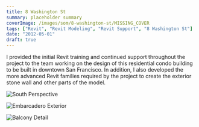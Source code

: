 ```yaml
---
title: 8 Washington St
summary: placeholder summary
coverImage: /images/som/8-washington-st/MISSING_COVER
tags: ["Revit", "Revit Modeling", "Revit Support", "8 Washington St"]
date: "2012-05-01"
draft: true
---
```


I provided the initial Revit training and continued support throughout the project to the team working on the design of this residential condo building to be built in downtown San Francisco. In addition, I also developed the more advanced Revit families required by the project to create the exterior stone wall and other parts of the model.

![South Perspective](/images/som/8-washington-st/L9-South-Perspective.jpg)

![Embarcadero Exterior](/images/som/8-washington-st/embarcadero-side.jpg)

![Balcony Detail](/images/som/8-washington-st/balcony.jpg)
